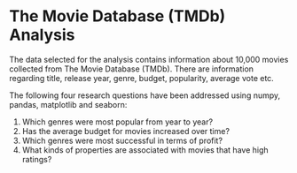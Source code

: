 # The Movie Database (TMDb) Analysis

The data selected for the analysis contains information about 10,000 movies collected from The Movie Database (TMDb). There are information regarding title, release year, genre, budget, popularity, average vote etc.

The following four research questions have been addressed using numpy, pandas, matplotlib and seaborn:

1. Which genres were most popular from year to year?
2. Has the average budget for movies increased over time?
3. Which genres were most successful in terms of profit?
4. What kinds of properties are associated with movies that have high ratings?
